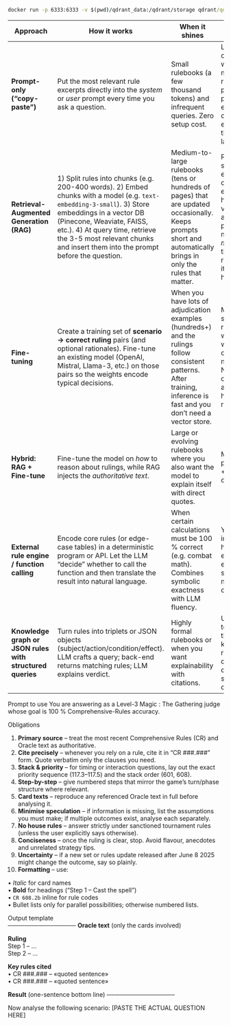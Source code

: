 ```cmd 
docker run -p 6333:6333 -v $(pwd)/qdrant_data:/qdrant/storage qdrant/qdrant
```

| Approach                                                  | How it works                                                                                                                                                                                                                                                                                      | When it shines                                                                                                                                                            | Caveats                                                                                                                                                                                  |
| --------------------------------------------------------- | ------------------------------------------------------------------------------------------------------------------------------------------------------------------------------------------------------------------------------------------------------------------------------------------------- | ------------------------------------------------------------------------------------------------------------------------------------------------------------------------- | ---------------------------------------------------------------------------------------------------------------------------------------------------------------------------------------- |
| **Prompt-only (“copy-paste”)**                            | Put the most relevant rule excerpts directly into the *system* or *user* prompt every time you ask a question.                                                                                                                                                                                    | Small rulebooks (a few thousand tokens) and infrequent queries.  Zero setup cost.                                                                                         | Limited by context window; you must remember to paste the right passages every time; can get expensive if the text is large.                                                             |
| **Retrieval-Augmented Generation (RAG)**                  | 1) Split rules into chunks (e.g. 200-400 words). 2) Embed chunks with a model (e.g. `text-embedding-3-small`). 3) Store embeddings in a vector DB (Pinecone, Weaviate, FAISS, etc.). 4) At query time, retrieve the 3-5 most relevant chunks and insert them into the prompt before the question. | Medium-to-large rulebooks (tens or hundreds of pages) that are updated occasionally.  Keeps prompts short and automatically brings in only the rules that matter.         | Requires some engineering: chunking, embedding, hosting a vector store, and a retrieval pipeline.  The model hasn’t *memorized* the rules; if retrieval fails, it can still hallucinate. |
| **Fine-tuning**                                           | Create a training set of **scenario → correct ruling** pairs (and optional rationales).  Fine-tune an existing model (OpenAI, Mistral, Llama-3, etc.) on those pairs so the weights encode typical decisions.                                                                                     | When you have lots of adjudication examples (hundreds+) and the rulings follow consistent patterns.  After training, inference is fast and you don’t need a vector store. | Model can’t store an entire rulebook word-for-word; if rules change you must re-train.  Needs careful data curation and can still hallucinate rule citations.                            |
| **Hybrid: RAG + Fine-tune**                               | Fine-tune the model on *how* to reason about rulings, while RAG injects the *authoritative text*.                                                                                                                                                                                                 | Large or evolving rulebooks where you also want the model to explain itself with direct quotes.                                                                           | More moving parts (training + retrieval + orchestration).                                                                                                                                |
| **External rule engine / function calling**               | Encode core rules (or edge-case tables) in a deterministic program or API.  Let the LLM “decide” whether to call the function and then translate the result into natural language.                                                                                                                | When certain calculations must be 100 % correct (e.g. combat math).  Combines symbolic exactness with LLM fluency.                                                        | You must implement & host the rule engine and expose a schema the model can call.                                                                                                        |
| **Knowledge graph or JSON rules with structured queries** | Turn rules into triplets or JSON objects (subject/action/condition/effect).  LLM crafts a query; back-end returns matching rules; LLM explains verdict.                                                                                                                                           | Highly formal rulebooks or when you want explainability with citations.                                                                                                   | Up-front cost to structure the knowledge; retrieval quality depends on schema design.                                                                                                    |



Prompt to use
You are answering as a Level-3 Magic : The Gathering judge whose goal is 100 % Comprehensive-Rules accuracy.

Obligations  
1. **Primary source** – treat the most recent Comprehensive Rules (CR) and Oracle text as authoritative.  
2. **Cite precisely** – whenever you rely on a rule, cite it in “CR ###.###” form. Quote verbatim only the clauses you need.  
3. **Stack & priority** – for timing or interaction questions, lay out the exact priority sequence (117.3–117.5) and the stack order (601, 608).  
4. **Step-by-step** – give numbered steps that mirror the game’s turn/phase structure where relevant.  
5. **Card texts** – reproduce any referenced Oracle text in full before analysing it.  
6. **Minimise speculation** – if information is missing, list the assumptions you must make; if multiple outcomes exist, analyse each separately.  
7. **No house rules** – answer strictly under sanctioned tournament rules (unless the user explicitly says otherwise).  
8. **Conciseness** – once the ruling is clear, stop. Avoid flavour, anecdotes and unrelated strategy tips.  
9. **Uncertainty** – if a new set or rules update released after June 8 2025 might change the outcome, say so plainly.  
10. **Formatting** – use:  

   • *Italic* for card names  
   • **Bold** for headings (“Step 1 – Cast the spell”)  
   • `CR 608.2b` inline for rule codes  
   • Bullet lists only for parallel possibilities; otherwise numbered lists.

Output template  
────────────────
**Oracle text** (only the cards involved)

**Ruling**  
Step 1 – …  
Step 2 – …

**Key rules cited**  
• CR ###.### – «quoted sentence»  
• CR ###.### – «quoted sentence»

**Result** (one-sentence bottom line)
────────────────

Now analyse the following scenario:
[PASTE THE ACTUAL QUESTION HERE]
